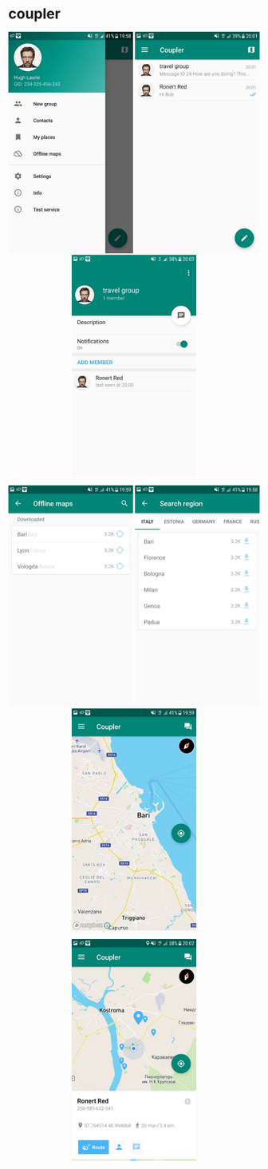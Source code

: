 # coupler


<p align="center">
  <img src="https://github.com/gessy/coupler-public/blob/development/blob/photo_2020-11-26_20-09-28.jpg" width="250">
  <img src="https://github.com/gessy/coupler-public/blob/development/blob/photo_2020-11-26_19-59-53%20(2).jpg" width="250">
  <img src="https://github.com/gessy/coupler-public/blob/development/blob/photo_2020-11-26_19-59-53.jpg" width="250">
</p>

<p align="center">
  <img src="https://github.com/gessy/coupler-public/blob/development/blob/photo_2020-11-26_19-59-54.jpg" width="250">
  <img src="https://github.com/gessy/coupler-public/blob/development/blob/photo_2020-11-26_19-59-55.jpg" width="250">
  <img src="https://github.com/gessy/coupler-public/blob/development/blob/photo_2020-11-26_20-00-05.jpg" width="250">
</p>
<p align="center">
  <img src="https://github.com/gessy/coupler-public/blob/development/blob/photo_2020-11-26_19-59-52.jpg" width="250">
</p>


